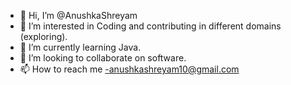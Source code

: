 - 👋 Hi, I’m @AnushkaShreyam
- 👀 I’m interested in Coding and contributing in different domains (exploring).
- 🌱 I’m currently learning Java.
- 💞️ I’m looking to collaborate on software.
- 📫 How to reach me -anushkashreyam10@gmail.com


<!---
AnushkaShreyam/AnushkaShreyam is a ✨ special ✨ repository because its `README.md` (this file) appears on your GitHub profile.
You can click the Preview link to take a look at your changes.
--->

